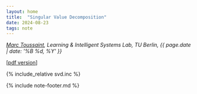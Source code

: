 ```yaml
---
layout: home
title:  "Singular Value Decomposition"
date: 2024-08-23
tags: note
---
```


*[Marc Toussaint](https://www.user.tu-berlin.de/mtoussai/), Learning &
Intelligent Systems Lab, TU Berlin, {{ page.date  | date: '%B %d, %Y' }}*

[[pdf version](../pdfs/svd.pdf)]

{% include_relative svd.inc %}

{% include note-footer.md %}
